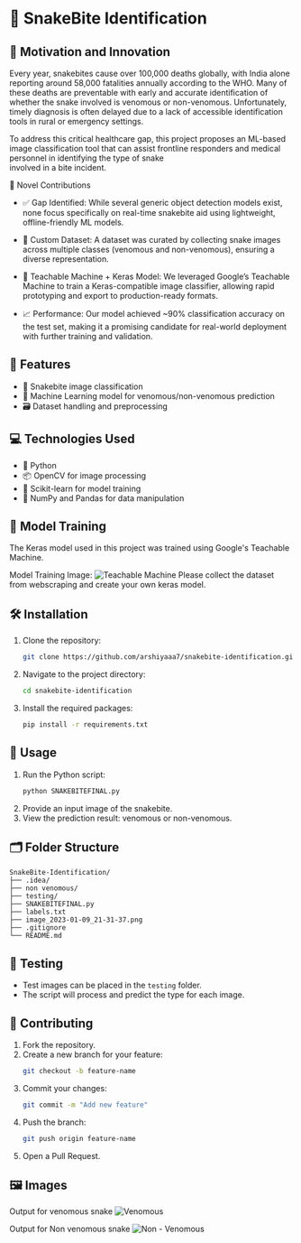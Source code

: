 # 🐍 SnakeBite Identification

## 🚀 Motivation and Innovation
   Every year, snakebites cause over 100,000 deaths globally, with India alone reporting around 58,000 fatalities annually according to the WHO. Many of these deaths are preventable with early and 
   accurate identification of whether the snake involved is venomous or non-venomous. Unfortunately, timely diagnosis is often delayed due to a lack of accessible identification tools in rural or 
   emergency settings.

  To address this critical healthcare gap, this project proposes an ML-based image classification tool that can assist frontline responders and medical personnel in identifying the type of snake        
  involved in a bite incident.
  
   🧪 Novel Contributions

   -  ✅ Gap Identified: While several generic object detection models exist, none focus specifically on real-time snakebite aid using lightweight, offline-friendly ML models.

   - 🐍 Custom Dataset: A dataset was curated by collecting snake images across multiple classes (venomous and non-venomous), ensuring a diverse representation.

   - 🤖 Teachable Machine + Keras Model: We leveraged Google’s Teachable Machine to train a Keras-compatible image classifier, allowing rapid prototyping and export to production-ready formats.

   - 📈 Performance: Our model achieved ~90% classification accuracy on the test set, making it a promising candidate for real-world deployment with further training and validation.

## 🌟 Features
- 🐍 Snakebite image classification
- 🧠 Machine Learning model for venomous/non-venomous prediction
- 🗃️ Dataset handling and preprocessing

## 💻 Technologies Used
- 🐍 Python
- 📦 OpenCV for image processing
- 🤖 Scikit-learn for model training
- 💾 NumPy and Pandas for data manipulation

## 🧠 Model Training
The Keras model used in this project was trained using Google's Teachable Machine. 

Model Training Image:
![Teachable Machine](https://github.com/user-attachments/assets/215b2b35-8d1c-4b67-ab28-14250a1de618)
Please collect the dataset from webscraping and create your own keras model.


## 🛠️ Installation
1. Clone the repository:
   ```bash
   git clone https://github.com/arshiyaaa7/snakebite-identification.git
   ```
2. Navigate to the project directory:
   ```bash
   cd snakebite-identification
   ```
3. Install the required packages:
   ```bash
   pip install -r requirements.txt
   ```


## 🚀 Usage
1. Run the Python script:
   ```bash
   python SNAKEBITEFINAL.py
   ```
2. Provide an input image of the snakebite.
3. View the prediction result: venomous or non-venomous.

## 🗂️ Folder Structure
```
SnakeBite-Identification/
├── .idea/
├── non venomous/
├── testing/
├── SNAKEBITEFINAL.py
├── labels.txt
├── image_2023-01-09_21-31-37.png
├── .gitignore
└── README.md
```

## 🧪 Testing
- Test images can be placed in the `testing` folder.
- The script will process and predict the type for each image.

## 🤝 Contributing
1. Fork the repository.
2. Create a new branch for your feature:
   ```bash
   git checkout -b feature-name
   ```
3. Commit your changes:
   ```bash
   git commit -m "Add new feature"
   ```
4. Push the branch:
   ```bash
   git push origin feature-name
   ```
5. Open a Pull Request.

## 🖼️ Images
Output for venomous snake 
![Venomous](https://github.com/user-attachments/assets/da049b42-c083-49f9-b60b-9b804ea95e41)

Output for Non venomous snake 
![Non - Venomous](https://github.com/user-attachments/assets/2d9e7fef-3b95-4613-8afd-66a9ce78ca04)

